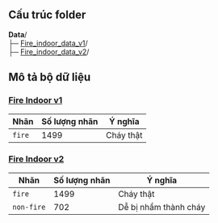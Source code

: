 ## **Cấu trúc folder**

**Data**/  
├─ [Fire_indoor_data_v1](https://universe.roboflow.com/nguyen-dong-ys7mf/fire-indoor-3rnk5/dataset/3)/  
├─ [Fire_indoor_data_v2](https://universe.roboflow.com/nguyen-dong-ys7mf/fire-indoor-3rnk5/dataset/2)/

## Mô tả bộ dữ liệu

### [Fire Indoor v1](https://universe.roboflow.com/nguyen-dong-ys7mf/fire-indoor-3rnk5/dataset/3)

| Nhãn   | Số lượng nhãn | Ý nghĩa   |
| ------ | ------------- | --------- |
| `fire` | 1499          | Cháy thật |

### [Fire Indoor v2](https://universe.roboflow.com/nguyen-dong-ys7mf/fire-indoor-3rnk5/dataset/2)

| Nhãn       | Số lượng nhãn | Ý nghĩa               |
| ---------- | ------------- | --------------------- |
| `fire`     | 1499          | Cháy thật             |
| `non-fire` | 702           | Dễ bị nhầm thành cháy |
